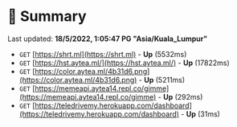 # 📖 Summary
Last updated: **18/5/2022, 1:05:47 PG "Asia/Kuala_Lumpur"**

- `GET` [https://shrt.ml](https://shrt.ml) - **Up** (5532ms)
- `GET` [https://hst.aytea.ml/](https://hst.aytea.ml/) - **Up** (17822ms)
- `GET` [https://color.aytea.ml/4b31d6.png](https://color.aytea.ml/4b31d6.png) - **Up** (5211ms)
- `GET` [https://memeapi.aytea14.repl.co/gimme](https://memeapi.aytea14.repl.co/gimme) - **Up** (292ms)
- `GET` [https://teledrivemy.herokuapp.com/dashboard](https://teledrivemy.herokuapp.com/dashboard) - **Up** (31ms)
